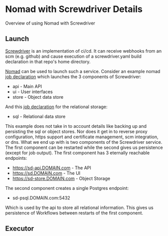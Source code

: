# Nomad with Screwdriver Details

Overview of using Nomad with Screwdriver

## Launch

[Screwdriver](http://github.com/screwdriver-cd) is an implementation
of ci/cd.  It can receive webhooks from an scm (e.g. github) and cause
execution of a screwdriver.yaml build declaration in that repo's home
directory.

[Nomad](https://www.hashicorp.com/) can be used to launch
such a service. Consider an example nomad [job declaration](sd.nomad)
which launches the 3 components of Screwdriver:

* api - Main API
* ui - User interfaces
* store - Object data store

And this [job declaration](psql.nomad) for the relational storage: 

* sql - Relational data store

This example does not take in to account details like
backing up and persisting the sql or object stores. Nor does
it get in to reverse proxy configuration, https support and certificate
management, scm integration, or dns.  What we end up with is
two components of the Screwdriver service.  The first component can
be restarted while the second gives us persistence (except for job output).
The first component has 3 eternally reachable endpoints:

* https://sd-api.DOMAIN.com - The API
* https://sd.DOMAIN.com - The UI
* https://sd-store.DOMAIN.com - Object Storage

The second component creates a single Postgres endpoint:

* sd-psql.DOMAIN.com:5432

Which is used by the api to store all relational information.  This gives
us persistence of Workflows between restarts of the first component.

## Executor


